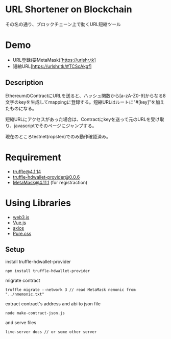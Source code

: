 # URL Shortener on Blockchain
その名の通り、ブロックチェーン上で動くURL短縮ツール

# Demo
- URL登録(要MetaMask)[https://urlshr.tk]
- 短縮URL[https://urlshr.tk/#TCScAkgf]

## Description
EthereumのContractにURLを送ると、ハッシュ関数から[a-zA-Z0-9]からなる8文字のkeyを生成してmappingに登録する。短縮URLはルートに"#[key]"を加えたものになる。

短縮URLにアクセスがあった場合は、Contractにkeyを送って元のURLを受け取り、javascriptでそのページにジャンプする。

現在のところtestnet(ropsten)でのみ動作確認済み。

# Requirement
- truffle@4.1.14
- truffle-hdwallet-provider@0.0.6
- MetaMask@4.11.1 (for registraction)

# Using Libraries
- [web3.js](https://github.com/ethereum/web3.js/)
- [Vue.js](https://jp.vuejs.org/index.html)
- [axios](https://github.com/axios/axios)
- [Pure.css](https://purecss.io/)

## Setup
install truffle-hdwallet-provider
```
npm install truffle-hdwallet-provider
```

migrate contract
```
truffle migrate --network 3 // read MetaMask nemonic from "../nmemonic.txt"
```

extract contract's address and abi to json file
```
node make-contract-json.js
```

and serve files
```
live-server docs // or some other server
```